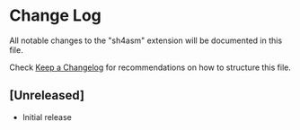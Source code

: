 # Change Log

All notable changes to the "sh4asm" extension will be documented in this file.

Check [Keep a Changelog](http://keepachangelog.com/) for recommendations on how to structure this file.

## [Unreleased]

- Initial release